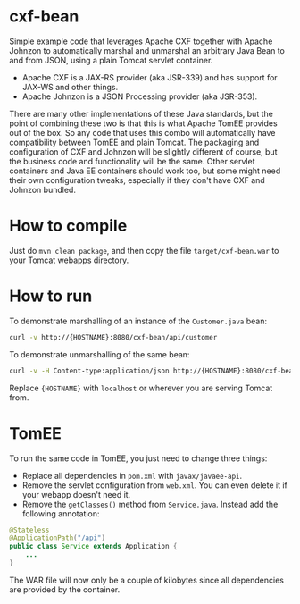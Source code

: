 # cxf-bean

Simple example code that leverages Apache CXF together with Apache Johnzon to automatically marshal and unmarshal an arbitrary Java Bean to and from JSON, using a plain Tomcat servlet container.

- Apache CXF is a JAX-RS provider (aka JSR-339) and has support for JAX-WS and other things.
- Apache Johnzon is a JSON Processing provider (aka JSR-353).

There are many other implementations of these Java standards, but the point of combining these two is that this is what Apache TomEE provides out of the box. So any code that uses this combo will automatically have compatibility between TomEE and plain Tomcat. The packaging and configuration of CXF and Johnzon will be slightly different of course, but the business code and functionality will be the same. Other servlet containers and Java EE containers should work too, but some might need their own configuration tweaks, especially if they don't have CXF and Johnzon bundled.

# How to compile

Just do `mvn clean package`, and then copy the file `target/cxf-bean.war` to your Tomcat webapps directory.

# How to run

To demonstrate marshalling of an instance of the `Customer.java` bean:

```bash
curl -v http://{HOSTNAME}:8080/cxf-bean/api/customer
```

To demonstrate unmarshalling of the same bean:

```bash
curl -v -H Content-type:application/json http://{HOSTNAME}:8080/cxf-bean/api/customer -d '{"name":"Foo"}'
```

Replace `{HOSTNAME}` with `localhost` or wherever you are serving Tomcat from.

# TomEE

To run the same code in TomEE, you just need to change three things:

- Replace all dependencies in `pom.xml` with `javax/javaee-api`.
- Remove the servlet configuration from `web.xml`. You can even delete it if your webapp doesn't need it.
- Remove the `getClasses()` method from `Service.java`. Instead add the following annotation:
```java
@Stateless
@ApplicationPath("/api")
public class Service extends Application {
    ...
}
```

The WAR file will now only be a couple of kilobytes since all dependencies are provided by the container.
